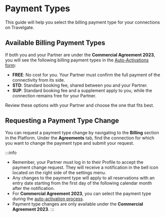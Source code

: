 ﻿---
sidebar_position: 2
---

# Payment Types

This guide will help you select the billing payment type for your connections on Travelgate.

## Available Billing Payment Types

If both you and your Partner are under the **Commercial Agreement 2023**, you will see the following billing payment types in the [Auto-Activations form](/kb/platform/app-features/connections/my-connections/guick-guide-to-auto-activations/):

- **FREE**: No cost for you. Your Partner must confirm the full payment of the connectivity from its side.
- **STD**: Standard booking fee, shared between you and your Partner.
- **SUP**: Standard booking fee and a supplement apply to you, while the connection remains free for your Partner.

Review these options with your Partner and choose the one that fits best.

## Requesting a Payment Type Change

You can request a payment type change by navigating to the **Billing** section in the Platform. Under the **Agreements** tab, find the connection for which you want to change the payment type and submit your request.

:::info
- Remember, your Partner must log in to their Profile to accept the payment change request. They will receive a notification in the bell icon located on the right side of the settings menu.
- Any changes to the payment type will apply to all reservations with an entry date starting from the first day of the following calendar month after the notification.
- For **Commercial Agreement 2023**, you can select the payment type during the [auto-activation process](/kb/platform/app-features/connections/my-connections/guick-guide-to-auto-activations).
- Payment type changes are only available under the **Commercial Agreement 2023**.
:::